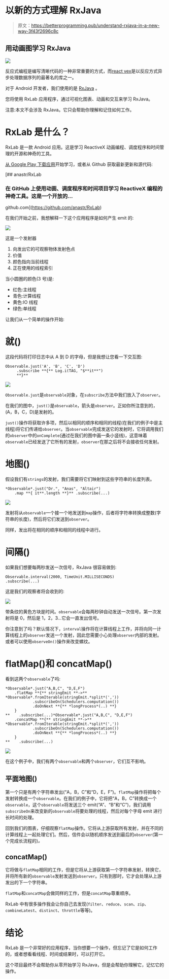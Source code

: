 # 以新的方式理解 RxJava

> 原文：<https://betterprogramming.pub/understand-rxjava-in-a-new-way-3f43f2696c8c>

## 用动画图学习 RxJava

![](img/b9ef943c8726b1f9670ddcc4ddd4d99b.png)

反应式编程是编写清晰代码的一种非常重要的方式，而[react vex](http://reactivex.io/)是以反应方式异步处理数据序列的最著名的库之一。

对于 Android 开发者，我们使用的是 [RxJava](https://github.com/ReactiveX/RxJava) 。

您将使用 RxLab 应用程序，通过可视化图表、动画和交互来学习 RxJava。

注意:本文不会涉及 RxJava。它只会帮助你理解和记住如何工作。

# RxLab 是什么？

RxLab 是一款 Android 应用。这是学习 ReactiveX 动画编程、调度程序和时间管理的开源和神奇的工具。

[从 Google Play 下载应用](https://play.google.com/store/apps/details?id=com.github.anastr.rxlab)开始学习，或者从 Github 获取最新更新和源代码:

[](https://github.com/anastr/RxLab) [## anastr/RxLab

### 在 GitHub 上使用动画、调度程序和时间项目学习 ReactiveX 编程的神奇工具。这是一个开放的…

github.com](https://github.com/anastr/RxLab) 

在我们开始之前，我想解释一下这个应用程序是如何产生 emit 的:

![](img/2e5ee97a44cfd4c953fd0f1aff0a1bc7.png)

这是一个发射器

1.  向发出它的可观察物体发射色点
2.  价值
3.  颜色指向当前线程
4.  正在使用的线程索引

当小圆圈的颜色(3 号)是:

*   红色:主线程
*   青色:计算线程
*   黄色:IO 线程
*   绿色:单线程

让我们从一个简单的操作开始:

# 就()

这段代码将打印日志中从 A 到 D 的字母，但是我想让您看一下交互图:

```
Observable.just('A', 'B', 'C', 'D')
     .subscribe **{** Log.i(TAG, "$**it**")
     **}**
```

![](img/a491ed6d231bca0c1d75b1516e2fbb2d.png)

`Observable.just`是`observable`对象，在`subscribe`方法中我们放入了`observer`。

在我们的图中，`just()`是`observable`，箭头是`observer`。正如你所注意到的，(A，B，C，D)是发射的。

`just()`操作将获取许多项，然后以相同的顺序和相同的线程(在我们的例子中是主线程)将它们传递给`observer`。当`observable`完成发送它的发射时，它将调用我们的`observer`中的`onComplete`(通过在我们的图中画一条小竖线)，这意味着`observable`已经发送了它所有的发射，`observer`在那之后将不会接收任何发射。

# 地图()

假设我们有`strings`的发射，我们需要将它们映射到这些字符串的长度列表。

```
*Observable*.just("Dr.", "Anas", "Altair")
    .map **{ it**.length **}** .subscribe(...)
```

![](img/2c49750ea825aa3c49224ac8a698673c.png)

发射将从`observable`一个接一个地发送到`map`操作，后者将字符串转换成整数(字符串的长度)，然后将它们发送到`observer`。

同样，发出将在相同的顺序和相同的线程中进行。

# 间隔()

如果我们想要每两秒发送一次信号，RxJava 很容易做到:

```
Observable.interval(2000, TimeUnit.MILLISECONDS)
.subscribe(...)
```

这是我们的观察者将会收到的:

![](img/f4b191efd4cee9d7992ada270268f06e.png)

带条纹的黄色方块是时间。`observable`会每两秒钟自动发送一次信号。第一次发射将是 0，然后是 1，2，3…它会一直发出信号。

你注意到了吗？默认情况下，`interval`操作将在计算线程上工作，并将向同一计算线程上的`observer`发送一个发射，因此您需要小心处理`observer`内部的发射。或者可以使用`observeOn()`操作来改变螺纹。

# flatMap()和 concatMap()

看到这两个`observable`了吗:

```
*Observable*.just("A,B,C", "D,E,F")
    .flatMap **{** stringEmit **->** *Observable*.fromIterable(stringEmit.*split*(','))
            .subscribeOn(Schedulers.computation())
            .doOnNext **{** *longProcess*(..) **}
    }
**    .subscribe(...)*Observable*.just("A,B,C", "D,E,F")
    .concatMap **{** stringEmit **->** *Observable*.fromIterable(stringEmit.*split*(','))
            .subscribeOn(Schedulers.computation())
            .doOnNext **{** *longProcess*(..) **}
    }
**    .subscribe(...)
```

![](img/9d69e3bf2dc9ba096ee59cb261c8044d.png)

在这个例子中，我们有两个`observable`和两个`observer`，它们互不影响。

## 平面地图()

第一个只是有两个字符串发出(“A，B，C”和“D，E，F”)。`flatMap`操作将把每个发射转换成一个`observable`。在我们的例子中，它将把“A，B，C”转换成一个`observable`，这个`observable`将发送三个 emit(“A”、“B”和“C”)，我们调用`subscribeOn`来改变新的`observable`将要处理的线程，然后对每个字母 emit 进行长时间的处理。

回到我们的图表，仔细观察`flatMap`操作。它将从上游获取所有发射，并在不同的计算线程上一起处理它们。然后，信件会以随机顺序发送到最后的`observer`(第一个完成长流程的)*。*

## concatMap()

它将做与`flatMap`相同的工作，但是它将从上游获取第一个字符串发射，转换它，并将所有新的`observable`发射发送到`observer`。只有到那时，它才会处理从上游发出的下一个字符串。

`flatMap`和`concatMap`会做同样的工作，但是`concatMap`尊重顺序。

RxLab 中有很多操作我会让你自己去发现(`filter`、`reduce`、`scan`、`zip`、`combineLatest`、`distinct`、`throttle`等等)。

# 结论

RxLab 是一个非常好的应用程序，当你想要一个操作，但忘记了它是如何工作的，或者想看看线程、时间或结果时，可以打开它。

这个项目最终不会帮助你从零开始学习 RxJava，但是会帮助你理解它，记忆它的操作。